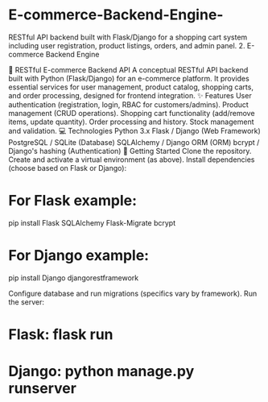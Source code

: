 # E-commerce-Backend-Engine-
RESTful API backend built with Flask/Django for a shopping cart system including user registration, product listings, orders, and admin panel.
2. E-commerce Backend Engine

🛒 RESTful E-commerce Backend API
A conceptual RESTful API backend built with Python (Flask/Django) for an e-commerce platform. It provides essential services for user management, product catalog, shopping carts, and order processing, designed for frontend integration.
✨ Features
User authentication (registration, login, RBAC for customers/admins).
Product management (CRUD operations).
Shopping cart functionality (add/remove items, update quantity).
Order processing and history.
Stock management and validation.
💻 Technologies
Python 3.x
Flask / Django (Web Framework)
PostgreSQL / SQLite (Database)
SQLAlchemy / Django ORM (ORM)
bcrypt / Django's hashing (Authentication)
🚀 Getting Started
Clone the repository.
Create and activate a virtual environment (as above).
Install dependencies (choose based on Flask or Django):
# For Flask example:
pip install Flask SQLAlchemy Flask-Migrate bcrypt
# For Django example:
pip install Django djangorestframework

Configure database and run migrations (specifics vary by framework).
Run the server:
# Flask: flask run
# Django: python manage.py runserver

